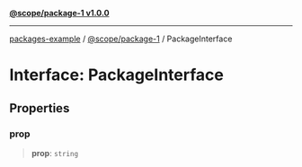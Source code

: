 [**@scope/package-1 v1.0.0**](../index.md)

***

[packages-example](../../../packages.md) / [@scope/package-1](../index.md) / PackageInterface

# Interface: PackageInterface

## Properties

### prop

> **prop**: `string`
